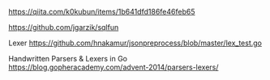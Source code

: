 https://qiita.com/k0kubun/items/1b641dfd186fe46feb65

https://github.com/jgarzik/sqlfun

Lexer
https://github.com/hnakamur/jsonpreprocess/blob/master/lex_test.go

Handwritten Parsers & Lexers in Go
https://blog.gopheracademy.com/advent-2014/parsers-lexers/
